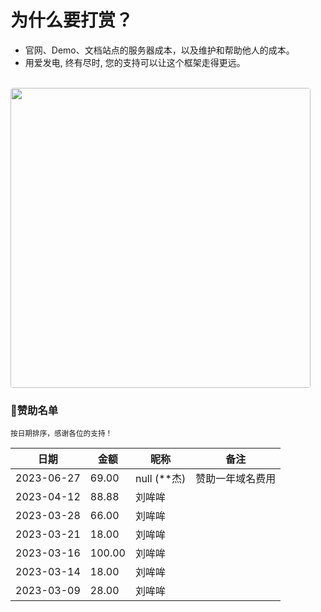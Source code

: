 # 为什么要打赏？

- 官网、Demo、文档站点的服务器成本，以及维护和帮助他人的成本。
- 用爱发电, 终有尽时, 您的支持可以让这个框架走得更远。

<br>

<img src="/pay.jpg" style="border-radius: 4px; width: 30rem">

<br>


<h3>🎉赞助名单</h3>

<small>按日期排序，感谢各位的支持！</small>

| 日期         | 金额     | 昵称         | 备注       |
|------------|--------|------------|----------|
| 2023-06-27 | 69.00  | null (**杰) | 赞助一年域名费用 |
| 2023-04-12 | 88.88  | 刘哞哞        |          |
| 2023-03-28 | 66.00  | 刘哞哞        |          |
| 2023-03-21 | 18.00  | 刘哞哞        |          |
| 2023-03-16 | 100.00 | 刘哞哞        |          |
| 2023-03-14 | 18.00  | 刘哞哞        |          |
| 2023-03-09 | 28.00  | 刘哞哞        |          |
